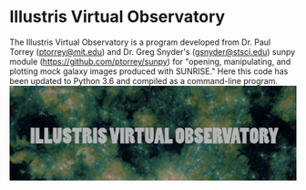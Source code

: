 # Illustris Virtual Observatory
The Illustris Virtual Observatory is a program developed from Dr. Paul Torrey (ptorrey@mit.edu) and Dr. Greg Snyder's (gsnyder@stsci.edu) sunpy module (https://github.com/ptorrey/sunpy) for "opening, manipulating, and plotting mock galaxy images produced with SUNRISE." Here this code has been updated to Python 3.6 and compiled as a command-line program.
![logo for the thing](new.png)
